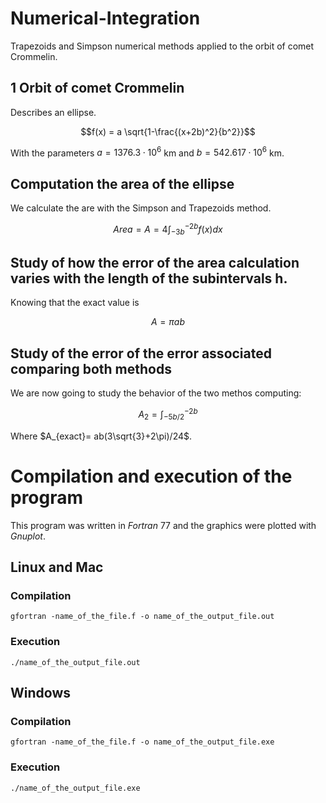 # Numerical-Integration
Trapezoids and Simpson numerical methods applied to the orbit of comet Crommelin.

## 1 Orbit of comet Crommelin
Describes an ellipse.

$$f(x) = a \sqrt{1-\frac{(x+2b)^2}{b^2}}$$

With the parameters $a= 1376.3 \cdot 10^6$ km and $b=542.617\cdot 10^6$ km.

## Computation the area of the ellipse 
We calculate the are with the Simpson and Trapezoids method.

$$Area=A= 4 \int_{-3b}^{-2b} f(x)dx$$

## Study of how the error of the area calculation varies with the length of the subintervals h.
Knowing that the exact value is 

$$A= \pi ab$$

## Study of the error of the error associated comparing both methods
We are now going to study the behavior of the two methos computing:

$$A_2 = \int_{-5b/2}^{-2b}$$

Where $A_{exact}= ab(3\sqrt{3}+2\pi)/24$.

# Compilation and execution of the program
This program was written in _Fortran_ 77 and the graphics were plotted with _Gnuplot_.
## Linux and Mac
### Compilation

```
gfortran -name_of_the_file.f -o name_of_the_output_file.out
```
### Execution
```
./name_of_the_output_file.out
```

## Windows
### Compilation
```
gfortran -name_of_the_file.f -o name_of_the_output_file.exe
```
### Execution
```
./name_of_the_output_file.exe
```
